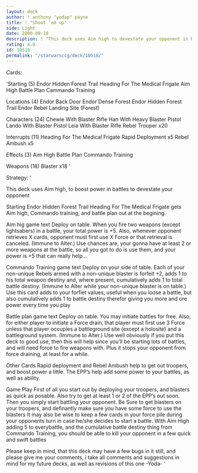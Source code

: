 ```yaml
---
layout: deck
author: ! anthony "yodap" payne
title: ! "Shoot ’em up"
side: Light
date: 2000-09-18
description: ! "This deck uses Aim high to devestate your opponent in battles..."
rating: 4.0
id: 10518
permalink: "/starwarsccg/deck/10518/"
---
```

Cards: 

'Starting (5)
Endor Hidden Forest Trail
Heading For The Medical Frigate
Aim High
Battle Plan
Cammando Training

Locations (4)
Endor Back Door
Endor Dense Forest
Endor Hidden Forest Trail
Endor Rebel Landing Site (Forest)

Characters (24)
Chewie With Blaster Rifle
Han With Heavy Blaster Pistol
Lando With Blaster Pistol
Leia With Blaster Rifle
Rebel Trooper  x20

Interrupts (11)
Heading For The Medical Frigate
Rapid Deployment  x5
Rebel Ambush  x5

Effects (3)
Aim High
Battle Plan
Commando Training

Weapons (18)
Blaster  x18
'

Strategy: '

This deck uses Aim high, to boost power in battles to devestate your opponent

Starting
Endor Hidden Forest Trail
Heading For The Medical Frigate gets Aim high, Commando training, and battle plan out at the begining.

Aim hig game text Deploy on table. When you fire two weapons (except lightsabers) in a battle, your total power is +5. Also, whenever opponent retrieves X cards, opponent must first use X Force or that retrieval is canceled. (Immune to Alter.)
Use chances are, your gonna have at least 2 or more weapons at the battle, so all you got to do is use them, and your power is +5 that can really help...

Commando Training game text Deploy on your side of table. Each of your non-unique Rebels armed with a non-unique blaster is forfeit +2, adds 1 to his total weapon destiny and, where present, cumulatively adds 1 to total battle destiny. (Immune to Alter while your non-unique blaster is on table.)
Use this card adds to your forfiet values, useful when you loose a battle, but also cumulatively adds 1 to battle destiny therefor giving you more and ore power every time you play

Battle plan game text Deploy on table. You may initiate battles for free. Also, for either player to initiate a Force drain, that player must first use 3 Force unless that player occupies a battleground site (except a holosite) and a battleground system. (Immune to Alter.)
Use well obviously if you put this deck to good use, then this will help since you’ll be starting lots of battles, and will need force to fire weapons with. Plus it stops your opponent from force draining, at least for a while.

Other Cards Rapid deployment and Rebel Ambush help to get out troopers, and boost power a little.  The EPP’s help add some power to your battles, as well as ability.

Game Play First of all you start out by deploying your troopers, and blasters as quick as posable. Also try to get at least 1 or 2 of the EPP’s out soon. Then you simply start battling your opponent. Be Sure to get blasters on your troopers, and definantly make sure you have some force to use the blasters It may also be wise to keep a few cards in your force pile during your opponents turn in case he/she decides to start a battle. With Aim High adding 5 to everybattle, and the cumulative battle destiny thing from Commando Training, you should be able to kill your opponent in a few quick and swift battles

Please keep in mind, that this deck may have a few bugs in it still, and please give me your comments, i take all comments and suggestions in mind for my future decks, as well as revisions of this one
-Yoda- '
